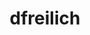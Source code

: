 ---
title: dfreilich
github: https://github.com/dfreilich
mode: light
transition: 1s
score: 68.9
archetype:
- Little Bit of Everything
---